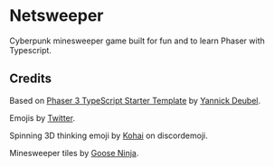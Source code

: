 # Netsweeper

Cyberpunk minesweeper game built for fun and to learn Phaser with Typescript.

## Credits

Based on [Phaser 3 TypeScript Starter Template](https://github.com/yandeu/phaser-project-template) by [Yannick Deubel](https://github.com/yandeu).

Emojis by [Twitter](https://github.com/twitter/twemoji).

Spinning 3D thinking emoji by [Kohai](https://discordemoji.com/emoji/spinthink) on discordemoji.

Minesweeper tiles by [Goose Ninja](https://gooseninja.itch.io/pixel-minesweeper).
